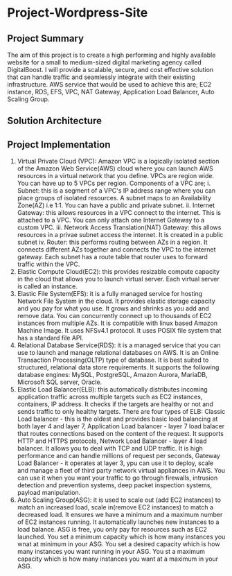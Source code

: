 # Project-Wordpress-Site
## Project Summary
The aim of this project is to create a high performing and highly available website for a small to medium-sized digital marketing agency called DigitalBoost. I will provide a scalable, secure, and cost effective solution that can handle traffic and seamlessly integrate with their existing infrastructure.  AWS service that would be used to achieve this are; EC2 instance, RDS, EFS, VPC, NAT Gateway, Application Load Balancer, Auto Scaling Group.
## Solution Architecture
## Project Implementation
1. Virtual Private Cloud (VPC): Amazon VPC is a logically isolated section of the Amazon Web Service(AWS) cloud where you can launch AWS resources in a virtual network that you define. VPCs are region wide. You can have up to 5 VPCs per region. Components of a VPC are;
   i. Subnet: this is a segment of a VPC's IP address range where you can place groups of isolated resources. A subnet maps to an Availability Zone(AZ) i.e 1:1. You can 
   have a public and private subnet.
   ii. Internet Gateway: this allows resources in a VPC connect to the internet. This is attached to a VPC. You can only attach one Internet Gateway to a custom VPC.
   iii. Network Access Translation(NAT) Gateway: this allows resources in a privae subnet access the internet. It is created in a public subnet
   iv. Router: this performs routing between AZs in a region. It connects different AZs together and connects the VPC to the internet gateway. Each subnet has a route 
   table that router uses to forward traffic within the VPC.
2. Elastic Compute Cloud(EC2): this provides resizable compute capacity in the cloud that allows you to launch virtual server. Each virtual server is called an instance.
3. Elastic File System(EFS): it is a fully managed service for hosting Network File System in the cloud. It provides elastic storage capacity and you pay for what you use. It grows and shrinks as you add and remove data. You can concurrently connect up to thousands of EC2 instances from multiple AZs. It is compatible with linux based Amazon Machine Image. It uses NFSv4.1 protocol. It uses POSIX file system that has a standard file API.
4. Relational Database Service(RDS): it is a managed service that you can use to launch and manage relational databases on AWS. It is an Online Transaction Processing(OLTP) type of database. It is best suited to structured, relational data store requirements. It supports the following database engines: MySQL, PostgreSQL, Amazon Aurora, MariaDB, Microsoft SQL server, Oracle.
5. Elastic Load Balancer(ELB): this automatically distributes incoming application traffic across multiple targets such as EC2 instances, containers, IP address. It checks if the targets are healthy or not and sends traffic to only healthy targets. There are four types of ELB: Classic Load balancer - this is the oldest and provides basic load balancing at both layer 4 and layer 7, Application Load balancer - layer 7 load balacer that routes connections based on the content of the request. It supports HTTP and HTTPS protocols, Network Load Balancer - layer 4 load balancer. It allows you to deal with TCP and UDP traffic. It is high performance and can handle millions of request per seconds, Gateway Load Balancer - it operates at layer 3, ypu can use it to deploy, scale and manage a fleet of third party network virtual appliances in AWS. You can use it when you want your traffic to go through firewalls, intrusion detection and prevention systems, deep packet inspection systems, payload manipulation.
6. Auto Scaling Group(ASG): it is used to scale out (add EC2 instances) to match an increased load, scale in(remove EC2 instances) to match a decreased load. It ensures we have a minimum and a maximum number of EC2 instances running. It automatically launches new instances to a load balance. ASG  is free, you only pay for resources such as EC2 launched. You set a minimum capacity which is how many instances you wnat at minimum in your ASG. You set a desired capacity which is how many instances you want running in your ASG. You st a maximum capacity which is how many instances you want at a maximum in your ASG.
